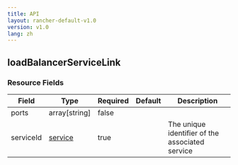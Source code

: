 ```yaml
---
title: API
layout: rancher-default-v1.0
version: v1.0
lang: zh
---
```


## loadBalancerServiceLink





### Resource Fields

Field | Type | Required | Default | Description
---|---|---|---|---
ports | array[string] | false |  | 
serviceId | [service]({{site.baseurl}}/rancher/{{page.version}}/{{page.lang}}/api/api-resources/service/) | true |  | The unique identifier of the associated service

